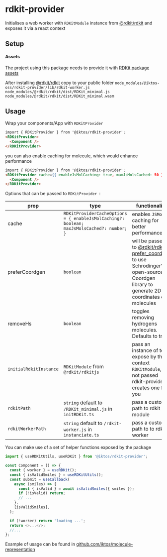# rdkit-provider

Initialises a web worker with `RDKitModule` instance from [@rdkit/rdkit](https://github.com/rdkit/rdkit-js) and exposes it via a react context

## Setup

#### Assets

The project using this package needs to provide it with [RDKit package assets](https://github.com/rdkit/rdkit/tree/master/Code/MinimalLib#using-the-rdkit-package-assets)

After installing [@rdkit/rdkit](https://github.com/rdkit/rdkit-js) copy to your public folder
`node_modules/@iktos-oss/rdkit-provider/lib/rdkit-worker.js`
`node_modules/@rdkit/rdkit/dist/RDKit_minimal.js`
`node_modules/@rdkit/rdkit/dist/RDKit_minimal.wasm`

## Usage

Wrap your components/App with `RDKitProvider`

```html
import { RDKitProvider } from '@iktos/rdkit-provider';
<RDKitProvider>
  <Component />
</RDKitProvider>
```

you can also enable caching for molecule, which would enhance performance

```html
import { RDKitProvider } from '@iktos/rdkit-provider';
<RDKitProvider cache={{ enableJsMolCaching: true, maxJsMolsCached: 50 }}>
  <Component />
</RDKitProvider>
```

Options that can be passed to `RDKitProvider `:

| prop                   | type                                                                                      | functionality                                                                                                                                                                                                                        | required/optional |
| ---------------------- | ----------------------------------------------------------------------------------------- | ------------------------------------------------------------------------------------------------------------------------------------------------------------------------------------------------------------------------------------ | ----------------- |
| cache                  | `RDKitProviderCacheOptions = { enableJsMolCaching?: boolean; maxJsMolsCached?: number; }` | enables `JSMol` caching for better performance                                                                                                                                                                                       | optional          |
| preferCoordgen         | `boolean`                                                                                 | will be passed to [@rdkit/rdkitjs prefer_coordgen](https://docs.rdkitjs.com/interfaces/RDKitModule.html#prefer_coordgen.prefer_coordgen-1) to use Schrodinger’s open-source Coordgen library to generate 2D coordinates of molecules | optional          |
| removeHs               | `boolean`                                                                                 | toggles removing hydrogens molecules. Defaults to true                                                                                                                                                                               | optional          |
| `initialRdkitInstance` | `RDKitModule` from `@rdkit/rdkitjs`                                                       | pass an instance of to expose by the context `RDKitModule`, if not passed rdkit-provider creates one for you                                                                                                                         | optional          |
| `rdkitPath`            | `string` default to `/RDKit_minimal.js` in `initRDKit.ts`                                 | pass a custom path to rdkit module                                                                                                                                                                                                   | optional          |
| `rdkitWorkerPath`      | `string` default to `/rdkit-worker.js` in `instanciate.ts`                                | pass a custom path to to rdkit worker                                                                                                                                                                                                | optional          |

You can make use of a set of helper functions exposed by the package

```js
import { useRDKitUtils, useRDKit } from '@iktos/rdkit-provider';

const Component = () => {
  const { worker } = useRDKit();
  const { isValidSmiles } = useRDKitUtils();
  const submit = useCallback(
    async (smiles) => {
      const { isValid } = await isValidSmiles({ smiles });
      if (!isValid) return;
      // ...
    },
    [isValidSmiles],
  );

  if (!worker) return 'loading ...';
  return <>...</>;
  //...
};
```

Example of usage can be found in [github.com/iktos/molecule-representation](github.com/iktos/molecule-representation)
